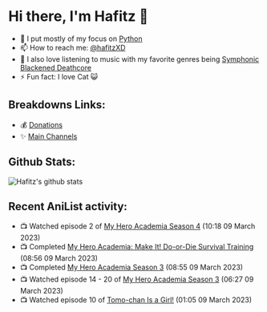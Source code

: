 # Hi there, I'm Hafitz 👋
- 🐍 I put mostly of my focus on [Python](https://python.org)
- 📫 How to reach me: [@hafitzXD](https://t.me/hafitzXD)
- 🎵 I also love listening to music with my favorite genres being [Symphonic Blackened Deathcore](https://youtu.be/qyYmS_iBcy4)
- ⚡ Fun fact: I love Cat 😺

## Breakdowns Links:
- 💰 [Donations](https://t.me/TheBreakdowns/2)
- ✨ [Main Channels](https://t.me/TheBreakdowns)

## Github Stats:
![Hafitz's github stats](https://github-readme-stats.vercel.app/api?username=breakdowns&show_icons=true&count_private=true&bg_color=00000000&text_color=777)

## Recent AniList activity:
<!-- ANILIST_ACTIVITY:start -->

-   📺 Watched episode 2 of [My Hero Academia Season 4](https://anilist.co/anime/104276) (10:18 09 March 2023)
-   📺 Completed [My Hero Academia: Make It! Do-or-Die Survival Training](https://anilist.co/anime/122349) (08:56 09 March 2023)
-   📺 Completed [My Hero Academia Season 3](https://anilist.co/anime/100166) (08:55 09 March 2023)
-   📺 Watched episode 14 - 20 of [My Hero Academia Season 3](https://anilist.co/anime/100166) (06:27 09 March 2023)
-   📺 Watched episode 10 of [Tomo-chan Is a Girl!](https://anilist.co/anime/151806) (01:05 09 March 2023)

<!-- ANILIST_ACTIVITY:end -->
